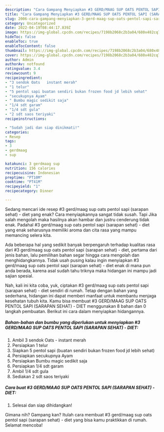 ```yaml
---
description: "Cara Gampang Menyiapkan #3 GERD/MAAG SUP OATS PENTOL SAPI (SARAPAN SEHAT) - DIET, Enak Banget"
title: "Cara Gampang Menyiapkan #3 GERD/MAAG SUP OATS PENTOL SAPI (SARAPAN SEHAT) - DIET, Enak Banget"
slug: 2006-cara-gampang-menyiapkan-3-gerd-maag-sup-oats-pentol-sapi-sarapan-sehat-diet-enak-banget
category: Uncategorized
date: 2022-04-19T08:44:17.839Z
image: https://img-global.cpcdn.com/recipes/7198b2068c2b3a04/680x482cq70/3-gerdmaag-sup-oats-pentol-sapi-sarapan-sehat-diet-foto-resep-utama.jpg
hideToc: false
enableToc: true
enableTocContent: false
thumbnail: https://img-global.cpcdn.com/recipes/7198b2068c2b3a04/680x482cq70/3-gerdmaag-sup-oats-pentol-sapi-sarapan-sehat-diet-foto-resep-utama.jpg
cover: https://img-global.cpcdn.com/recipes/7198b2068c2b3a04/680x482cq70/3-gerdmaag-sup-oats-pentol-sapi-sarapan-sehat-diet-foto-resep-utama.jpg
author: Admin
authorAv: notfound
ratingvalue: 3.4
reviewcount: 9
recipeingredient:
- "3 sendok Oats   instant merah"
- "1 telur"
- "5 pentol sapi buatan sendiri bukan frozen food jd lebih sehat"
- "secukupnya Ayam"
- " Bumbu magic sedikit saja"
- "1/4 sdt garam"
- "1/4 sdt gula"
- "2 sdt saos teriyaki"
recipeinstructions:

- "Sudah jadi dan siap dinikmati!"
categories:
- Resep
tags:
- 3
- gerdmaag
- sup

katakunci: 3 gerdmaag sup 
nutrition: 156 calories
recipecuisine: Indonesian
preptime: "PT10M"
cooktime: "PT41M"
recipeyield: "1"
recipecategory: Dinner

---
```



Sedang mencari ide resep #3 gerd/maag sup oats pentol sapi (sarapan sehat) - diet yang enak? Cara menyiapkannya sangat tidak susah. Tapi Jika salah mengolah maka hasilnya akan hambar dan justru cenderung tidak enak. Padahal #3 gerd/maag sup oats pentol sapi (sarapan sehat) - diet yang enak seharusnya memiliki aroma dan cita rasa yang mampu memancing selera kita.




Ada beberapa hal yang sedikit banyak berpengaruh terhadap kualitas rasa dari #3 gerd/maag sup oats pentol sapi (sarapan sehat) - diet, pertama dari jenis bahan, lalu pemilihan bahan segar hingga cara mengolah dan menghidangkannya. Tidak usah pusing kalau ingin menyiapkan #3 gerd/maag sup oats pentol sapi (sarapan sehat) - diet enak di mana pun anda berada, karena asal sudah tahu triknya maka hidangan ini mampu jadi sajian spesial.


Nah, kali ini kita coba, yuk, ciptakan #3 gerd/maag sup oats pentol sapi (sarapan sehat) - diet sendiri di rumah. Tetap dengan bahan yang sederhana, hidangan ini dapat memberi manfaat untuk membantu menjaga kesehatan tubuh kita. Kamu bisa membuat #3 GERD/MAAG SUP OATS PENTOL SAPI (SARAPAN SEHAT) - DIET menggunakan 8 bahan dan 0 langkah pembuatan. Berikut ini cara dalam menyiapkan hidangannya.

<!--inarticleads1-->

##### Bahan-bahan dan bumbu yang diperlukan untuk menyiapkan #3 GERD/MAAG SUP OATS PENTOL SAPI (SARAPAN SEHAT) - DIET:

1. Ambil 3 sendok Oats  - instant merah
1. Persiapkan 1 telur
1. Siapkan 5 pentol sapi (buatan sendiri bukan frozen food jd lebih sehat)
1. Persiapkan secukupnya Ayam
1. Persiapkan  Bumbu magic sedikit saja
1. Persiapkan 1/4 sdt garam
1. Ambil 1/4 sdt gula
1. Sediakan 2 sdt saos teriyaki




<!--inarticleads2-->

##### Cara buat #3 GERD/MAAG SUP OATS PENTOL SAPI (SARAPAN SEHAT) - DIET:


1. Selesai dan siap dihidangkan!



Gimana nih? Gampang kan? Itulah cara membuat #3 gerd/maag sup oats pentol sapi (sarapan sehat) - diet yang bisa kamu praktikkan di rumah. Selamat mencoba!
